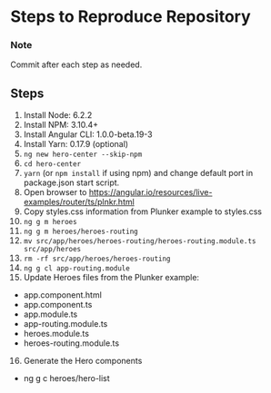 # Steps to Reproduce Repository

### Note
Commit after each step as needed.

## Steps
1. Install Node:        6.2.2 
2. Install NPM:         3.10.4+
3. Install Angular CLI: 1.0.0-beta.19-3
4. Install Yarn:        0.17.9 (optional)
5. `ng new hero-center --skip-npm`
6. `cd hero-center`
7. `yarn` (or `npm install` if using npm) and change default port in package.json start script.
8. Open browser to https://angular.io/resources/live-examples/router/ts/plnkr.html
9. Copy styles.css information from Plunker example to styles.css
10. `ng g m heroes`
11. `ng g m heroes/heroes-routing`
12. `mv src/app/heroes/heroes-routing/heroes-routing.module.ts src/app/heroes`
13. `rm -rf src/app/heroes/heroes-routing`
14. `ng g cl app-routing.module`
15. Update Heroes files from the Plunker example:
- app.component.html
- app.component.ts
- app.module.ts
- app-routing.module.ts
- heroes.module.ts
- heroes-routing.module.ts
16. Generate the Hero components
- ng g c heroes/hero-list


